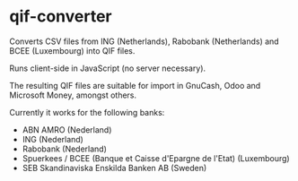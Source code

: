 # qif-converter
Converts CSV files from ING (Netherlands), Rabobank (Netherlands) and BCEE (Luxembourg) into QIF files.

Runs client-side in JavaScript (no server necessary).

The resulting QIF files are suitable for import in GnuCash, Odoo and Microsoft Money, amongst others.

Currently it works for the following banks:
* ABN AMRO (Nederland)
* ING (Nederland)
* Rabobank (Nederland)
* Spuerkees / BCEE (Banque et Caisse d'Epargne de l'Etat) (Luxembourg)
* SEB Skandinaviska Enskilda Banken AB (Sweden)

